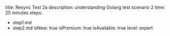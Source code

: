 title: Resync Test 2a
description: understanding Golang test scenario 2
time: 25 minutes
steps:
  - step1.md
  - step2.md
isNew: true
isPremium: true
isAvailable: true
level: expert

